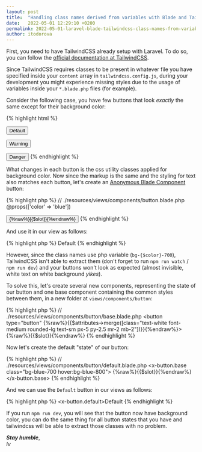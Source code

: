 ```yaml
---
layout: post
title:  "Handling class names derived from variables with Blade and TailwindCSS"
date:   2022-05-01 12:29:10 +0200
permalink: 2022-05-01-laravel-blade-tailwindcss-class-names-from-variable
author: itodorova
---
```


First, you need to have TailwindCSS already setup with Laravel. To do so, you can follow the [official documentation at TailwindCSS](https://tailwindcss.com/docs/guides/laravel).

Since TailwindCSS requires classes to be present in whatever file you have specified inside your `content` array in `tailwindcss.config.js`, during your development you might experience missing styles due to the usage of variables inside your `*.blade.php` files (for example).

Consider the following case, you have few buttons that look _exactly_ the same except for their background color:

{% highlight html %}
<!-- button for default operations: eg. login -->
<button type="button" class="bg-blue-700 hover:bg-blue-800 focus:ring-blue-300 focus:ring-4 text-white font-medium rounded-lg text-sm px-5 py-2.5 mr-2 mb-2">Default</button>

<!-- button for potentially dangerous operations: eg. disabling 2FA -->
<button type="button" class="bg-orange-700 hover:bg-orange-800 focus:orange-orange-300 focus:ring-4 text-white font-medium rounded-lg text-sm px-5 py-2.5 mr-2 mb-2">Warning</button>

<!-- button for dangerous operations: eg. deleting -->
<button type="button" class="bg-red-700 hover:bg-red-800 focus:ring-red-300 focus:ring-4 text-white font-medium rounded-lg text-sm px-5 py-2.5 mr-2 mb-2">Danger</button>
{% endhighlight %}

What changes in each button is the css utility classes applied for background color. Now since the markup is the same and the styling for text also matches each button, let's create an [Anonymous Blade Component](https://laravel.com/docs/9.x/blade#anonymous-components) button:

{% highlight php %}
// ./resources/views/components/button.blade.php
@props(['color' => 'blue'])

<button type="button" class="bg-{$color}-700 hover:bg-{$color}-800 focus:ring-{$color}-300 focus:ring-4 text-white font-medium rounded-lg text-sm px-5 py-2.5 mr-2 mb-2">
    {%raw%}{{$slot}}{%endraw%}
</button>
{% endhighlight %}

And use it in our view as follows:

{% highlight php %}
<x-button color="blue"> Default </x-button>
{% endhighlight %} 

However, since the class names use php variable (`bg-{$color}-700`), TailwindCSS isn't able to extract them (don't forget to run `npm run watch` / `npm run dev`) and your buttons won't look as expected (almost invisible, white text on white background _yikes_).

To solve this, let's create several new components, representing the state of our button and one base component containing the common styles between them, in a new folder at `views/components/button`:

{% highlight php %}
// ./resources/views/components/button/base.blade.php
<button type="button" {%raw%}{{$attributes->merge([class="text-white font-medium rounded-lg text-sm px-5 py-2.5 mr-2 mb-2"])}}{%endraw%}>
    {%raw%}{{$slot}}{%endraw%}
</button>
{% endhighlight %}

Now let's create the default "state" of our button:

{% highlight php %}
// ./resources/views/components/button/default.blade.php
<x-button.base class="bg-blue-700 hover:bg-blue-800">
{%raw%}{{$slot}}{%endraw%}
</x-button.base>
{% endhighlight %}

And we can use the `Default` button in our views as follows:

{% highlight php %}
<x-button.default>Default</x-button>
{% endhighlight %} 

If you run `npm run dev`, you will see that the button now have background color, you can do the same thing for all button states that you have and tailwindcss will be able to extract those classes with no problem.

<p class="text-right">
<strong><em>Stay humble</em></strong>,<br/>
<em>Iv</em>
</p>